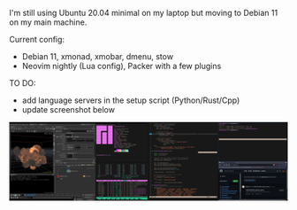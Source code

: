 I'm still using Ubuntu 20.04 minimal on my laptop
but moving to Debian 11 on my main machine.

Current config:
- Debian 11, xmonad, xmobar, dmenu, stow
- Neovim nightly (Lua config), Packer with a few plugins

TO DO:
- add language servers in the setup script (Python/Rust/Cpp)
- update screenshot below


![xmonad desktop](https://github.com/jdvfx/setup/blob/master/xmonad_screenshot.png)

